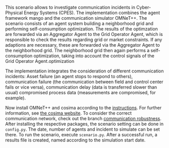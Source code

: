 This scenario allows to investigate communication incidents in Cyber-Physical Energy Systems (CPES). The implementation combines the agent framework mango and the communication simulator OMNeT++.
The scenario consists of an agent system building a neighborhood grid and performing self-consumption optimization. The results
of the optimzation are forwarded via an Aggregator Agent to the Grid Operator Agent, which is responsible to check the results regarding
grid or market constraints. If any adaptions are necessary, these are forwarded via the Aggregator Agent to the neighborhood grid.
The neighborhood grid then again performs a self-consumption optimization, taking into account the control signals of the Grid Operator Agent.optimization

The implementation integrates the consideration of different communication incidents: Asset failure (an agent stops to respond to others),
communication failure (the communication between field and control center fails or vice versa), communication delay (data is transferred slower than usual)
compromised process data (measurements are compromised, for example).

Now install OMNeT++ and cosima according to the [instructions](https://github.com/OFFIS-DAI/cosima/blob/master/README.md). For further information, see [the cosima website](https://cosima.offis.de/).
To consider the correct communication network, check out the branch [communication robustness](https://github.com/OFFIS-DAI/cosima/tree/communication-robustness).
After installing the respective packages, the scenario setting can be done in `config.py`. The date, number of agents and incident to simulate can be set there.
To run the scenario, execute `scenario.py`.
After a successful run, a results file is created, named according to the simulation start date.